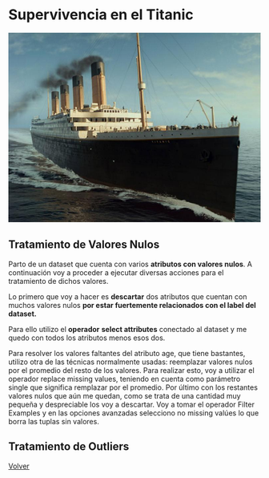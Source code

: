 
# Supervivencia en el Titanic

![](./docs/Interior3.jpg)

## Tratamiento de Valores Nulos

Parto de un dataset que cuenta con varios **atributos con valores nulos**. A continuación voy a proceder a ejecutar diversas acciones para el tratamiento de dichos valores.

Lo primero que voy a hacer es **descartar** dos atributos que cuentan con muchos valores nulos **por estar fuertemente relacionados con el label del dataset.**

Para ello utilizo el **operador** **select attributes** conectado al dataset y me quedo con todos los atributos menos esos dos.

Para resolver los valores faltantes del atributo age, que tiene bastantes, utilizo otra de las técnicas normalmente usadas: reemplazar valores nulos por el promedio del resto de los valores.
Para realizar esto, voy a utilizar el operador replace missing values, teniendo en cuenta como parámetro single que significa remplazar por el promedio.
Por último con los restantes valores nulos que aún me quedan, como se trata de una cantidad muy pequeña y despreciable los voy a descartar.
Voy a tomar el operador Filter Examples y en las opciones avanzadas selecciono no missing valúes lo que borra las tuplas sin valores.

## Tratamiento de Outliers

[Volver](./../README.md)



